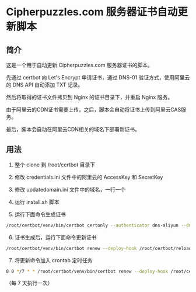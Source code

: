 # Cipherpuzzles.com 服务器证书自动更新脚本

## 简介

这是一个用于自动更新 Cipherpuzzles.com 服务器证书的脚本。

先通过 certbot 向 Let's Encrypt 申请证书，通过 DNS-01 验证方式，使用阿里云的 DNS API 自动添加 TXT 记录。

然后将取得的证书文件拷贝到 Nginx 的证书目录下，并重启 Nginx 服务。

由于阿里云的CDN证书需要上传，之后，脚本会自动将证书上传到阿里云CAS服务。

最后，脚本会自动在阿里云CDN相关的域名下部署新证书。

## 用法

1. 整个 clone 到 /root/certbot 目录下

2. 修改 credentials.ini 文件中的阿里云的 AccessKey 和 SecretKey

3. 修改 updatedomain.ini 文件中的域名，一行一个

4. 运行 install.sh 脚本

5. 运行下面命令生成证书

```bash
/root/certbot/venv/bin/certbot certonly --authenticator dns-aliyun --dns-aliyun-credentials /root/certbot/credentials.ini -d cipherpuzzles.com -d *.cipherpuzzles.com
```

6. 证书生成后，运行下面命令更新证书

```bash
/root/certbot/venv/bin/certbot renew --deploy-hook /root/certbot/reload.sh
```

7. 将更新命令加入 crontab 定时任务

```bash
0 0 */7 * * /root/certbot/venv/bin/certbot renew --deploy-hook /root/certbot/reload.sh
```

（每 7 天执行一次）